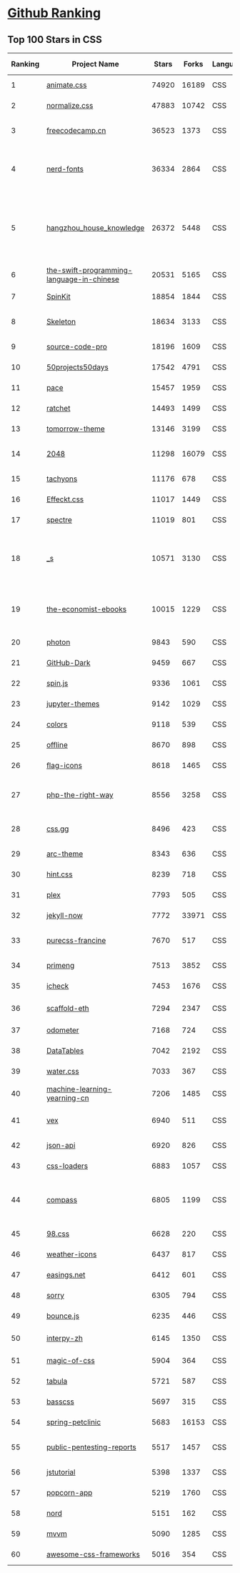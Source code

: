 [Github Ranking](../README.md)
==========

## Top 100 Stars in CSS

| Ranking | Project Name | Stars | Forks | Language | Open Issues | Description | Last Commit |
| ------- | ------------ | ----- | ----- | -------- | ----------- | ----------- | ----------- |
| 1 | [animate.css](https://github.com/animate-css/animate.css) | 74920 | 16189 | CSS | 20 | 🍿 A cross-browser library of CSS animations. As easy to use as an easy thing. | 2022-06-23T19:02:37Z |
| 2 | [normalize.css](https://github.com/necolas/normalize.css) | 47883 | 10742 | CSS | 35 | A modern alternative to CSS resets | 2022-06-11T00:15:12Z |
| 3 | [freecodecamp.cn](https://github.com/FreeCodeCampChina/freecodecamp.cn) | 36523 | 1373 | CSS | 141 | FCC China open source codebase and curriculum. Learn to code and help nonprofits. | 2021-08-02T08:34:49Z |
| 4 | [nerd-fonts](https://github.com/ryanoasis/nerd-fonts) | 36334 | 2864 | CSS | 241 | Iconic font aggregator, collection, & patcher. 3,600+ icons, 50+ patched fonts: Hack, Source Code Pro, more. Glyph collections: Font Awesome, Material Design Icons, Octicons, & more | 2022-06-02T20:59:25Z |
| 5 | [hangzhou_house_knowledge](https://github.com/houshanren/hangzhou_house_knowledge) | 26372 | 5448 | CSS | 0 | 2017年买房经历总结出来的买房购房知识分享给大家，希望对大家有所帮助。买房不易，且买且珍惜。Sharing the knowledge of buy an own house that according  to the experience at hangzhou in 2017 to all the people. It's not easy to buy a own house, so I hope that it would be useful to everyone. | 2022-02-28T10:57:30Z |
| 6 | [the-swift-programming-language-in-chinese](https://github.com/SwiftGGTeam/the-swift-programming-language-in-chinese) | 20531 | 5165 | CSS | 5 | 中文版 Apple 官方 Swift 教程《The Swift Programming Language》 | 2022-06-20T01:45:41Z |
| 7 | [SpinKit](https://github.com/tobiasahlin/SpinKit) | 18854 | 1844 | CSS | 5 | A collection of loading indicators animated with CSS | 2020-08-01T09:04:59Z |
| 8 | [Skeleton](https://github.com/dhg/Skeleton) | 18634 | 3133 | CSS | 74 | Skeleton: A Dead Simple, Responsive Boilerplate for Mobile-Friendly Development | 2021-12-23T16:27:19Z |
| 9 | [source-code-pro](https://github.com/adobe-fonts/source-code-pro) | 18196 | 1609 | CSS | 58 | Monospaced font family for user interface and coding environments | 2022-05-30T15:49:35Z |
| 10 | [50projects50days](https://github.com/bradtraversy/50projects50days) | 17542 | 4791 | CSS | 0 | 50+ mini web projects using HTML, CSS & JS | 2022-06-16T09:55:36Z |
| 11 | [pace](https://github.com/CodeByZach/pace) | 15457 | 1959 | CSS | 283 | Automatically add a progress bar to your site. | 2021-07-28T20:47:06Z |
| 12 | [ratchet](https://github.com/twbs/ratchet) | 14493 | 1499 | CSS | 202 | Build mobile apps with simple HTML, CSS, and JavaScript components.  | 2021-05-26T13:51:40Z |
| 13 | [tomorrow-theme](https://github.com/chriskempson/tomorrow-theme) | 13146 | 3199 | CSS | 84 | Tomorrow Theme now lives on at https://github.com/chriskempson/base16 | 2019-06-08T11:18:32Z |
| 14 | [2048](https://github.com/gabrielecirulli/2048) | 11298 | 16079 | CSS | 57 | A small clone of 1024 (https://play.google.com/store/apps/details?id=com.veewo.a1024) | 2022-06-11T15:57:42Z |
| 15 | [tachyons](https://github.com/tachyons-css/tachyons) | 11176 | 678 | CSS | 71 | Functional css for humans | 2022-06-12T16:24:24Z |
| 16 | [Effeckt.css](https://github.com/h5bp/Effeckt.css) | 11017 | 1449 | CSS | 0 | This repo is archived. Thanks! | 2019-03-01T16:28:55Z |
| 17 | [spectre](https://github.com/picturepan2/spectre) | 11019 | 801 | CSS | 160 | Spectre.css - A Lightweight, Responsive and Modern CSS Framework | 2022-06-05T19:46:13Z |
| 18 | [_s](https://github.com/Automattic/_s) | 10571 | 3130 | CSS | 41 | Hi. I'm a starter theme called _s, or underscores, if you like. I'm a theme meant for hacking so don't use me as a Parent Theme. Instead try turning me into the next, most awesome, WordPress theme out there. That's what I'm here for. | 2022-05-29T17:17:46Z |
| 19 | [the-economist-ebooks](https://github.com/hehonghui/the-economist-ebooks) | 10015 | 1229 | CSS | 0 | 经济学人(含音频)、纽约客、自然、新科学人、卫报、科学美国人、连线、大西洋月刊、国家地理等英语杂志免费下载,支持epub、mobi、pdf格式, 每周更新. | 2022-06-23T22:09:57Z |
| 20 | [photon](https://github.com/connors/photon) | 9843 | 590 | CSS | 66 | The fastest way to build beautiful Electron apps using simple HTML and CSS | 2021-02-28T12:18:31Z |
| 21 | [GitHub-Dark](https://github.com/StylishThemes/GitHub-Dark) | 9459 | 667 | CSS | 44 | :octocat: Dark GitHub style | 2022-06-23T12:50:57Z |
| 22 | [spin.js](https://github.com/fgnass/spin.js) | 9336 | 1061 | CSS | 11 | A spinning activity indicator | 2021-09-01T22:19:41Z |
| 23 | [jupyter-themes](https://github.com/dunovank/jupyter-themes) | 9142 | 1029 | CSS | 185 | Custom Jupyter Notebook Themes | 2022-02-03T18:32:35Z |
| 24 | [colors](https://github.com/mrmrs/colors) | 9118 | 539 | CSS | 10 | Smarter defaults for colors on the web. | 2021-08-30T03:55:20Z |
| 25 | [offline](https://github.com/HubSpot/offline) | 8670 | 898 | CSS | 102 | Automatically display online/offline indication to your users | 2021-12-28T08:29:19Z |
| 26 | [flag-icons](https://github.com/lipis/flag-icons) | 8618 | 1465 | CSS | 2 | :flags: A curated collection of all country flags in SVG — plus the CSS for easier integration | 2022-06-23T16:24:00Z |
| 27 | [php-the-right-way](https://github.com/codeguy/php-the-right-way) | 8556 | 3258 | CSS | 15 | An easy-to-read, quick reference for PHP best practices, accepted coding standards, and links to authoritative tutorials around the Web | 2022-06-22T14:52:11Z |
| 28 | [css.gg](https://github.com/astrit/css.gg) | 8496 | 423 | CSS | 40 | 700+ Pure CSS, SVG & Figma UI Icons Available in SVG Sprite, styled-components, NPM & API | 2022-06-19T10:07:11Z |
| 29 | [arc-theme](https://github.com/horst3180/arc-theme) | 8343 | 636 | CSS | 174 | A flat theme with transparent elements | 2021-02-22T01:52:31Z |
| 30 | [hint.css](https://github.com/chinchang/hint.css) | 8239 | 718 | CSS | 34 | A CSS only tooltip library for your lovely websites. | 2022-05-29T08:36:37Z |
| 31 | [plex](https://github.com/IBM/plex) | 7793 | 505 | CSS | 43 | The package of IBM’s typeface, IBM Plex. | 2022-06-23T00:40:05Z |
| 32 | [jekyll-now](https://github.com/barryclark/jekyll-now) | 7772 | 33971 | CSS | 138 | Build a Jekyll blog in minutes, without touching the command line. | 2022-06-14T22:11:53Z |
| 33 | [purecss-francine](https://github.com/cyanharlow/purecss-francine) | 7670 | 517 | CSS | 44 | HTML/CSS drawing in the style of an 18th-century oil painting. Hand-coded entirely in HTML & CSS. | 2020-07-13T00:50:00Z |
| 34 | [primeng](https://github.com/primefaces/primeng) | 7513 | 3852 | CSS | 1074 | The Most Complete Angular UI Component Library | 2022-06-24T00:41:30Z |
| 35 | [icheck](https://github.com/dargullin/icheck) | 7453 | 1676 | CSS | 164 | Highly customizable checkboxes and radio buttons (jQuery & Zepto) | 2020-12-19T03:59:54Z |
| 36 | [scaffold-eth](https://github.com/scaffold-eth/scaffold-eth) | 7294 | 2347 | CSS | 26 | 🏗 forkable Ethereum dev stack focused on fast product iterations  | 2022-06-17T16:33:55Z |
| 37 | [odometer](https://github.com/HubSpot/odometer) | 7168 | 724 | CSS | 78 | Smoothly transitions numbers with ease. #hubspot-open-source | 2018-06-30T03:01:51Z |
| 38 | [DataTables](https://github.com/DataTables/DataTables) | 7042 | 2192 | CSS | 0 | Tables plug-in for jQuery | 2022-01-25T11:01:31Z |
| 39 | [water.css](https://github.com/kognise/water.css) | 7033 | 367 | CSS | 21 | A drop-in collection of CSS styles to make simple websites just a little nicer | 2022-02-09T06:17:48Z |
| 40 | [machine-learning-yearning-cn](https://github.com/deeplearning-ai/machine-learning-yearning-cn) | 7206 | 1485 | CSS | 0 | Machine Learning Yearning 中文版 - 《机器学习训练秘籍》 - Andrew Ng 著 | 2022-06-17T08:06:21Z |
| 41 | [vex](https://github.com/HubSpot/vex) | 6940 | 511 | CSS | 50 | A modern dialog library which is highly configurable and easy to style. #hubspot-open-source | 2020-09-18T20:37:02Z |
| 42 | [json-api](https://github.com/json-api/json-api) | 6920 | 826 | CSS | 109 | A specification for building JSON APIs | 2022-06-23T06:59:53Z |
| 43 | [css-loaders](https://github.com/lukehaas/css-loaders) | 6883 | 1057 | CSS | 10 | A collection of loading spinners animated with CSS | 2021-09-30T19:04:00Z |
| 44 | [compass](https://github.com/Compass/compass) | 6805 | 1199 | CSS | 417 | Compass is no longer actively maintained. Compass is a Stylesheet Authoring Environment that makes your website design simpler to implement and easier to maintain. | 2020-09-29T07:35:41Z |
| 45 | [98.css](https://github.com/jdan/98.css) | 6628 | 220 | CSS | 18 | A design system for building faithful recreations of old UIs | 2022-05-22T15:23:59Z |
| 46 | [weather-icons](https://github.com/erikflowers/weather-icons) | 6437 | 817 | CSS | 82 | 215 Weather Themed Icons and CSS | 2021-12-13T08:50:18Z |
| 47 | [easings.net](https://github.com/ai/easings.net) | 6412 | 601 | CSS | 8 | Easing Functions Cheat Sheet | 2022-06-13T12:50:06Z |
| 48 | [sorry](https://github.com/xtyxtyx/sorry) | 6305 | 794 | CSS | 19 | 在线制作`sorry 为所欲为`的gif | 2022-01-22T13:55:54Z |
| 49 | [bounce.js](https://github.com/tictail/bounce.js) | 6235 | 446 | CSS | 9 | Create beautiful CSS3 powered animations in no time. | 2020-09-03T08:17:21Z |
| 50 | [interpy-zh](https://github.com/eastlakeside/interpy-zh) | 6145 | 1350 | CSS | 4 | 📘《Python进阶》（Intermediate Python 中文版） | 2022-03-28T06:23:16Z |
| 51 | [magic-of-css](https://github.com/adamschwartz/magic-of-css) | 5904 | 364 | CSS | 8 | A CSS course to turn you into a magician. | 2022-02-24T10:11:20Z |
| 52 | [tabula](https://github.com/tabulapdf/tabula) | 5721 | 587 | CSS | 0 | Tabula is a tool for liberating data tables trapped inside PDF files | 2022-05-03T16:50:32Z |
| 53 | [basscss](https://github.com/basscss/basscss) | 5697 | 315 | CSS | 17 | Low-level CSS Toolkit – the original Functional/Utility/Atomic CSS library | 2022-04-28T16:32:06Z |
| 54 | [spring-petclinic](https://github.com/spring-projects/spring-petclinic) | 5683 | 16153 | CSS | 4 | A sample Spring-based application | 2022-06-23T00:00:44Z |
| 55 | [public-pentesting-reports](https://github.com/juliocesarfort/public-pentesting-reports) | 5517 | 1457 | CSS | 7 | Curated list of  public penetration test reports released by several consulting firms and academic security groups | 2022-05-28T12:28:39Z |
| 56 | [jstutorial](https://github.com/ruanyf/jstutorial) | 5398 | 1337 | CSS | 0 | Javascript tutorial book | 2022-06-11T07:31:28Z |
| 57 | [popcorn-app](https://github.com/popcorn-time/popcorn-app) | 5219 | 1760 | CSS | 0 | An experiment using the peerflix module of nodejs and connecting a bunch of APIs. | 2020-10-01T13:17:09Z |
| 58 | [nord](https://github.com/arcticicestudio/nord) | 5151 | 162 | CSS | 73 | An arctic, north-bluish color palette. | 2021-10-19T18:50:11Z |
| 59 | [mvvm](https://github.com/DMQ/mvvm) | 5090 | 1285 | CSS | 12 | 剖析vue实现原理，自己动手实现mvvm | 2021-06-08T05:52:45Z |
| 60 | [awesome-css-frameworks](https://github.com/troxler/awesome-css-frameworks) | 5016 | 354 | CSS | 2 | List of awesome CSS frameworks in 2022 | 2022-06-04T05:09:36Z |

